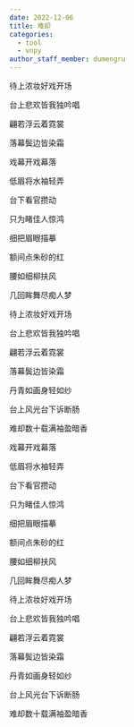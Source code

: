 ```yaml
---
date: 2022-12-06
title: 难却
categories:
  - tool
  - vnpy
author_staff_member: dumengru
---
```


待上浓妆好戏开场

台上悲欢皆我独吟唱

翩若浮云着霓裳

落幕鬓边皆染霜

戏幕开戏幕落

低眉将水袖轻弄

台下看官攒动

只为睹佳人惊鸿

细把眉眼描摹

额间点朱砂的红

腰如细柳扶风

几回眸舞尽痴人梦

待上浓妆好戏开场

台上悲欢皆我独吟唱

翩若浮云着霓裳

落幕鬓边皆染霜

丹青如画身轻如纱

台上风光台下诉断肠

难却数十载满袖盈暗香

戏幕开戏幕落

低眉将水袖轻弄

台下看官攒动

只为睹佳人惊鸿

细把眉眼描摹

额间点朱砂的红

腰如细柳扶风

几回眸舞尽痴人梦

待上浓妆好戏开场

台上悲欢皆我独吟唱

翩若浮云着霓裳

落幕鬓边皆染霜

丹青如画身轻如纱

台上风光台下诉断肠

难却数十载满袖盈暗香
